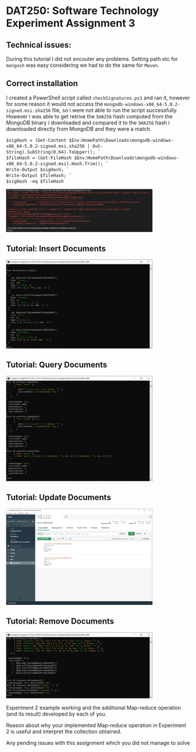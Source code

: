 # DAT250: Software Technology Experiment Assignment 3

## Technical issues:
During this tutorial I did not encouter any problems. Setting path etc for `mongosh` was easy considering we had to do the same for `Maven`.

## Correct installation
I created a PowerShell script called `checkSignatures.ps1` and ran it, however for some reason it would not access the `mongodb-windows-x86_64-5.0.2-signed.msi.sha256` file, so i were not able to run the script successfully. However i was able to get retrive the `SHA256` hash computed from the MongoDB binary i downloaded and compared it to the `SHA256` hash i downloaded directly from MongoDB and they were a match.

```
$sigHash = (Get-Content $Env:HomePath\Downloads\mongodb-windows-x86_64-5.0.2-signed.msi.sha256 | Out-String).SubString(0,64).ToUpper(); `
$fileHash = (Get-FileHash $Env:HomePath\Downloads\mongodb-windows-x86_64-5.0.2-signed.msi).Hash.Trim(); `
Write-Output $sigHash; `
Write-Output $fileHash; `
$sigHash -eq $fileHash
```

<img src="extra\signatureCheck.JPG" width="400">


## Tutorial: Insert Documents
<img src="extra\insert.JPG" width="400">

## Tutorial: Query Documents
<img src="extra\update.JPG" width="400">

## Tutorial: Update Documents
<img src="extra\query.JPG" width="400">

## Tutorial: Remove Documents
<img src="extra\delete.JPG" width="400">







Experiment 2 example working and the additional Map-reduce operation (and its result) developed by each of you.

Reason about why your implemented Map-reduce operation in Experiment 2 is useful and interpret the collection obtained.

Any pending issues with this assignment which you did not manage to solve

